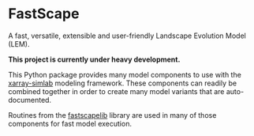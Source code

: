 # FastScape

A fast, versatile, extensible and user-friendly Landscape Evolution Model (LEM).

**This project is currently under heavy development.**

This Python package provides many model components to use with the
[xarray-simlab](https://github.com/benbovy/xarray-simlab) modeling framework.
These components can readily be combined together in order to create
many model variants that are auto-documented.

Routines from the [fastscapelib](https://github.com/fastscape-lem/fastscapelib)
library are used in many of those components for fast model execution.
